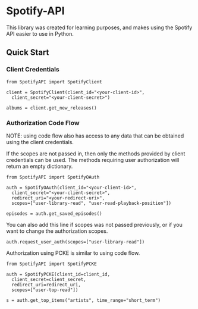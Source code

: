 # Spotify-API
This library was created for learning purposes, and makes using the Spotify API easier to use in Python.

## Quick Start
### Client Credentials
```
from SpotifyAPI import SpotifyClient

client = SpotifyClient(client_id="<your-client-id>", 
  client_secret="<your-client-secret>")
  
albums = client.get_new_releases()
```

### Authorization Code Flow
NOTE: using code flow also has access to any data that can be obtained using the client credentials.

If the scopes are not passed in, then only the methods provided by client credentials can be used. The methods requiring user authorization will return an empty dictionary.
```
from SpotifyAPI import SpotifyOAuth

auth = SpotifyOAuth(client_id="<your-client-id>", 
  client_secret="<your-client-secret>",
  redirect_uri="<your-redirect-uri>",
  scopes=["user-library-read", "user-read-playback-position"])

episodes = auth.get_saved_episodes()
```

You can also add this line if scopes was not passed previously, or if you want to change the authorization scopes.
```
auth.request_user_auth(scopes=["user-library-read"])
```

Authorization using PCKE is similar to using code flow.
```
from SpotifyAPI import SpotifyPCKE

auth = SpotifyPCKE(client_id=client_id, 
  client_secret=client_secret, 
  redirect_uri=redirect_uri, 
  scopes=["user-top-read"])

s = auth.get_top_items("artists", time_range="short_term")
```
